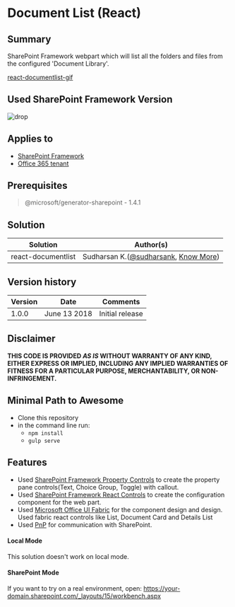 # Document List (React)

## Summary
SharePoint Framework webpart which will list all the folders and files from the configured 'Document Library'.

[react-documentlist-gif](./assets/Preview.gif)

## Used SharePoint Framework Version 
![drop](https://img.shields.io/badge/version-GA-green.svg)

## Applies to

* [SharePoint Framework](https:/dev.office.com/sharepoint)
* [Office 365 tenant](https://dev.office.com/sharepoint/docs/spfx/set-up-your-development-environment)

## Prerequisites
 
> @microsoft/generator-sharepoint - 1.4.1

## Solution

Solution|Author(s)
--------|---------
react-documentlist | Sudharsan K.([@sudharsank](https://twitter.com/sudharsank), [Know More](http://windowssharepointserver.blogspot.com/))

## Version history

Version|Date|Comments
-------|----|--------
1.0.0|June 13 2018|Initial release

## Disclaimer
**THIS CODE IS PROVIDED *AS IS* WITHOUT WARRANTY OF ANY KIND, EITHER EXPRESS OR IMPLIED, INCLUDING ANY IMPLIED WARRANTIES OF FITNESS FOR A PARTICULAR PURPOSE, MERCHANTABILITY, OR NON-INFRINGEMENT.**

## Minimal Path to Awesome

- Clone this repository
- in the command line run:
  - `npm install`
  - `gulp serve`

## Features
- Used [SharePoint Framework Property Controls](https://sharepoint.github.io/sp-dev-fx-property-controls/) to create the property pane controls(Text, Choice Group, Toggle) with callout.
- Used [SharePoint Framework React Controls](https://sharepoint.github.io/sp-dev-fx-controls-react) to create the configuration component for the web part.
- Used [Microsoft Office UI Fabric](https://developer.microsoft.com/en-us/fabric#/get-started) for the component design and design. Used fabric react controls like List, Document Card and Details List
- Used [PnP](https://pnp.github.io/pnpjs/getting-started.html) for communication with SharePoint.

#### Local Mode
This solution doesn't work on local mode.

#### SharePoint Mode
If you want to try on a real environment, open:
https://your-domain.sharepoint.com/_layouts/15/workbench.aspx